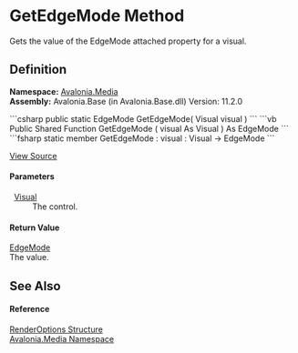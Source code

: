 # GetEdgeMode Method


Gets the value of the EdgeMode attached property for a visual.



## Definition
**Namespace:** <a href="N_Avalonia_Media">Avalonia.Media</a>  
**Assembly:** Avalonia.Base (in Avalonia.Base.dll) Version: 11.2.0

<Tabs groupId="api-code-preview">
<TabItem value="csharp" label="C#">
```csharp
public static EdgeMode GetEdgeMode(
	Visual visual
)
```
</TabItem>
<TabItem value="vb" label="VB">
```vb
Public Shared Function GetEdgeMode ( 
	visual As Visual
) As EdgeMode
```
</TabItem>
<TabItem value="fsharp" label="F#">
```fsharp
static member GetEdgeMode : 
        visual : Visual -> EdgeMode 
```
</TabItem>
</Tabs>



<a href="https://github.com/AvaloniaUI/Avalonia/tree/master/src/Avalonia.Base/Media/RenderOptions.cs#L60" title="View the source code">View Source</a>



#### Parameters
<dl><dt>  <a href="T_Avalonia_Visual">Visual</a></dt><dd>The control.</dd></dl>

#### Return Value
<a href="T_Avalonia_Media_EdgeMode">EdgeMode</a>  
The value.

## See Also


#### Reference
<a href="T_Avalonia_Media_RenderOptions">RenderOptions Structure</a>  
<a href="N_Avalonia_Media">Avalonia.Media Namespace</a>  

